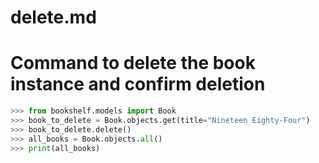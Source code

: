 # delete.md
# Command to delete the book instance and confirm deletion
```python
>>> from bookshelf.models import Book
>>> book_to_delete = Book.objects.get(title="Nineteen Eighty-Four")
>>> book_to_delete.delete()
>>> all_books = Book.objects.all()
>>> print(all_books)